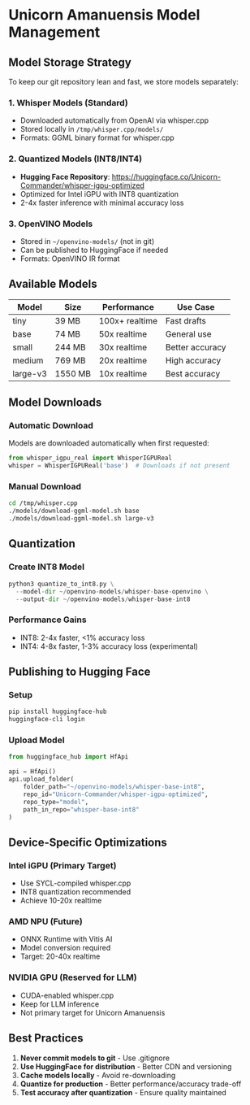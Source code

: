 # Unicorn Amanuensis Model Management

## Model Storage Strategy

To keep our git repository lean and fast, we store models separately:

### 1. Whisper Models (Standard)
- Downloaded automatically from OpenAI via whisper.cpp
- Stored locally in `/tmp/whisper.cpp/models/`
- Formats: GGML binary format for whisper.cpp

### 2. Quantized Models (INT8/INT4)
- **Hugging Face Repository**: https://huggingface.co/Unicorn-Commander/whisper-igpu-optimized
- Optimized for Intel iGPU with INT8 quantization
- 2-4x faster inference with minimal accuracy loss

### 3. OpenVINO Models
- Stored in `~/openvino-models/` (not in git)
- Can be published to HuggingFace if needed
- Formats: OpenVINO IR format

## Available Models

| Model | Size | Performance | Use Case |
|-------|------|-------------|----------|
| tiny | 39 MB | 100x+ realtime | Fast drafts |
| base | 74 MB | 50x realtime | General use |
| small | 244 MB | 30x realtime | Better accuracy |
| medium | 769 MB | 20x realtime | High accuracy |
| large-v3 | 1550 MB | 10x realtime | Best accuracy |

## Model Downloads

### Automatic Download
Models are downloaded automatically when first requested:
```python
from whisper_igpu_real import WhisperIGPUReal
whisper = WhisperIGPUReal('base')  # Downloads if not present
```

### Manual Download
```bash
cd /tmp/whisper.cpp
./models/download-ggml-model.sh base
./models/download-ggml-model.sh large-v3
```

## Quantization

### Create INT8 Model
```python
python3 quantize_to_int8.py \
  --model-dir ~/openvino-models/whisper-base-openvino \
  --output-dir ~/openvino-models/whisper-base-int8
```

### Performance Gains
- INT8: 2-4x faster, <1% accuracy loss
- INT4: 4-8x faster, 1-3% accuracy loss (experimental)

## Publishing to Hugging Face

### Setup
```bash
pip install huggingface-hub
huggingface-cli login
```

### Upload Model
```python
from huggingface_hub import HfApi

api = HfApi()
api.upload_folder(
    folder_path="~/openvino-models/whisper-base-int8",
    repo_id="Unicorn-Commander/whisper-igpu-optimized",
    repo_type="model",
    path_in_repo="whisper-base-int8"
)
```

## Device-Specific Optimizations

### Intel iGPU (Primary Target)
- Use SYCL-compiled whisper.cpp
- INT8 quantization recommended
- Achieve 10-20x realtime

### AMD NPU (Future)
- ONNX Runtime with Vitis AI
- Model conversion required
- Target: 20-40x realtime

### NVIDIA GPU (Reserved for LLM)
- CUDA-enabled whisper.cpp
- Keep for LLM inference
- Not primary target for Unicorn Amanuensis

## Best Practices

1. **Never commit models to git** - Use .gitignore
2. **Use HuggingFace for distribution** - Better CDN and versioning
3. **Cache models locally** - Avoid re-downloading
4. **Quantize for production** - Better performance/accuracy trade-off
5. **Test accuracy after quantization** - Ensure quality maintained